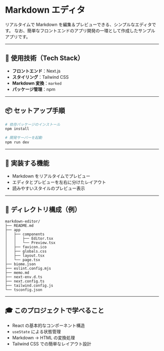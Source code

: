 # Markdown エディタ

リアルタイムで Markdown を編集＆プレビューできる、シンプルなエディタです。
なお、簡単なフロントエンドのアプリ開発の一環として作成したサンプルアプリです。

---

## 🚀 使用技術（Tech Stack）

- **フロントエンド**：Next.js
- **スタイリング**：Tailwind CSS
- **Markdown 変換**：`marked`
- **パッケージ管理**：npm

---

## 📦 セットアップ手順

```bash
# 依存パッケージのインストール
npm install

# 開発サーバーを起動
npm run dev
```

---

## 🎯 実装する機能

- Markdown をリアルタイムでプレビュー
- エディタとプレビューを左右に分けたレイアウト
- 読みやすいスタイルのプレビュー表示

---

## 📁 ディレクトリ構成（例）

```
markdown-editor/
├── README.md
├── app
│   ├── components
│   │   ├── Editor.tsx
│   │   └── Preview.tsx
│   ├── favicon.ico
│   ├── globals.css
│   ├── layout.tsx
│   └── page.tsx
├── biome.json
├── eslint.config.mjs
├── memo.md
├── next-env.d.ts
├── next.config.ts
├── tailwind.config.js
└── tsconfig.json

```

---

## 🎓 このプロジェクトで学べること

- React の基本的なコンポーネント構造
- `useState` による状態管理
- Markdown → HTML の変換処理
- Tailwind CSS での簡単なレイアウト設計

